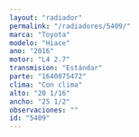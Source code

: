 ```yaml
---
layout: "radiador"
permalink: "/radiadores/5409/"
marca: "Toyota"
modelo: "Hiace"
ano: "2016"
motor: "L4 2.7"
transmision: "Estándar"
parte: "1640075472"
clima: "Con clima"
alto: "20 1/16"
ancho: "25 1/2"
observaciones: ""
id: "5409"
---
```


